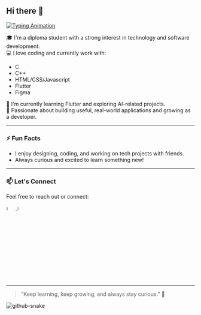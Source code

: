 ## Hi there 👋

<!--
**hui18Q/hui18Q** is a ✨ _special_ ✨ repository because its `README.md` (this file) appears on your GitHub profile.

Here are some ideas to get you started:

- 🔭 I’m currently working on ...
- 🌱 I’m currently learning ...
- 👯 I’m looking to collaborate on ...
- 🤔 I’m looking for help with ...
- 💬 Ask me about ...
- 📫 How to reach me: ...
- 😄 Pronouns: ...
- ⚡ Fun fact: ...
-->

[![Typing Animation](https://readme-typing-svg.herokuapp.com?lines=Hi+there!+I'm+Wen+Hui.;I+love+building+cool+projects.;As+a+software+developer,+I'm+eager+to+learn.;Hit+me+up+for+exciting+collaboration!
)](https://git.io/typing-svg)

🎓 I'm a diploma student with a strong interest in technology and software development.  
💻 I love coding and currently work with:
- C
- C++
- HTML/CSS/Javascript
- Flutter
- Figma 

🌱 I'm currently learning Flutter and exploring AI-related projects.  
🔭 Passionate about building useful, real-world applications and growing as a developer.

---

### ⚡ Fun Facts

- I enjoy designing, coding, and working on tech projects with friends.
- Always curious and excited to learn something new!

---

### 📫 Let's Connect

Feel free to reach out or connect:
<p>
<a href="https://www.linkedin.com/in/chin-wen-hui-6096a3314">
  <picture>
    <source media="(prefers-color-scheme: dark)" srcset="linkedin.png">
    <source media="(prefers-color-scheme: light)" srcset="linkedin.png">
    <img alt="Linkedin Icon" width="5%">
  </picture>
</a>
<a href="mailto:chinwenhui2005@gmail.com">
  <picture>
    <source media="(prefers-color-scheme: dark)" srcset="email.png">
    <source media="(prefers-color-scheme: light)" srcset="email.png">
    <img alt="Email Icon" width="5%">
  </picture>
</a>
</p>

---

> “Keep learning, keep growing, and always stay curious.” 🌱
<picture>
      <source media="(prefers-color-scheme: dark)" srcset="https://raw.githubusercontent.com/bernardcheah/bernardcheah/output/github-snake-dark.svg" />
      <source media="(prefers-color-scheme: light)" srcset="https://raw.githubusercontent.com/bernardcheah/bernardcheah/output/github-snake.svg" />
      <img alt="github-snake" src="github-snake.svg" align="center" />
</picture>



